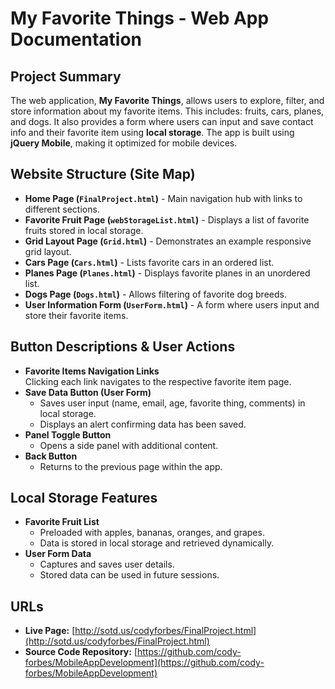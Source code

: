 # My Favorite Things - Web App Documentation

## Project Summary
The web application, **My Favorite Things**, allows users to explore, filter, and store information about my favorite items. This includes: fruits, cars, planes, and dogs. 
It also provides a form where users can input and save contact info and their favorite item using **local storage**. The app is built using **jQuery Mobile**, making it optimized for mobile devices.

## Website Structure (Site Map)
- **Home Page (`FinalProject.html`)** - Main navigation hub with links to different sections.
- **Favorite Fruit Page (`webStorageList.html`)** - Displays a list of favorite fruits stored in local storage.
- **Grid Layout Page (`Grid.html`)** - Demonstrates an example responsive grid layout.
- **Cars Page (`Cars.html`)** - Lists favorite cars in an ordered list.
- **Planes Page (`Planes.html`)** - Displays favorite planes in an unordered list.
- **Dogs Page (`Dogs.html`)** - Allows filtering of favorite dog breeds.
- **User Information Form (`UserForm.html`)** - A form where users input and store their favorite items.

## Button Descriptions & User Actions
- **Favorite Items Navigation Links**  
  Clicking each link navigates to the respective favorite item page.
- **Save Data Button (User Form)**  
  - Saves user input (name, email, age, favorite thing, comments) in local storage.
  - Displays an alert confirming data has been saved.
- **Panel Toggle Button**  
  - Opens a side panel with additional content.
- **Back Button**  
  - Returns to the previous page within the app.

## Local Storage Features
- **Favorite Fruit List**  
  - Preloaded with apples, bananas, oranges, and grapes.  
  - Data is stored in local storage and retrieved dynamically.
- **User Form Data**  
  - Captures and saves user details.  
  - Stored data can be used in future sessions.

## URLs
- **Live Page:** [http://sotd.us/codyforbes/FinalProject.html](http://sotd.us/codyforbes/FinalProject.html)
- **Source Code Repository:** [https://github.com/cody-forbes/MobileAppDevelopment](https://github.com/cody-forbes/MobileAppDevelopment)
